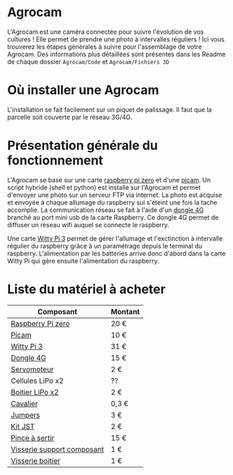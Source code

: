 # Agrocam
L'Agrocam est une caméra connectée pour suivre l'évolution de vos cultures ! Elle permet de prendre une photo à intervalles réguliers !
Ici vous trouverez les étapes générales à suivre pour l'assemblage de votre Agrocam. Des informations plus détaillées sont présentes dans les Readme de chaque dossier ```Agrocam/Code``` et ```Agrocam/Fichiers 3D```



# Où installer une Agrocam
L'installation se fait facilement sur un piquet de palissage. Il faut que la parcelle soit couverte par le réseau 3G/4G.

# Présentation générale du fonctionnement
L'Agrocam se base sur une carte [raspberry pi zero](https://fr.aliexpress.com/item/32862749459.html?spm=a2g0o.productlist.0.0.2db345dfJ8qqIP&algo_pvid=d2d9674d-896a-4ba8-a8f7-3204eff93039&algo_exp_id=d2d9674d-896a-4ba8-a8f7-3204eff93039-56&pdp_ext_f=%7B%22sku_id%22%3A%2265489160780%22%7D&pdp_npi=2%40dis%21EUR%21%2194.15%21%21%21%21%21%400b0a050b16529547418287107e2ee8%2165489160780%21sea) et d'une [picam](https://fr.aliexpress.com/item/4000078355774.html?spm=a2g0o.productlist.0.0.3b0b78afgj07rV&algo_pvid=7b9f3a4e-c2a0-4328-92a0-ba677d3226c6&algo_exp_id=7b9f3a4e-c2a0-4328-92a0-ba677d3226c6-12&pdp_ext_f=%7B%22sku_id%22%3A%2210000000203526796%22%7D&pdp_npi=2%40dis%21EUR%21%219.19%21%21%21%21%21%400b0a050b16529546046245087e2ee8%2110000000203526796%21sea). Un script hybride (shell et python) est installé sur l'Agrocam et permet d'envoyer une photo sur un serveur FTP via internet. La photo est acquise et envoyée à chaque allumage du raspberry sui s'éteint une fois la tache accomplie. La communication réseau se fait à l'aide d'un [dongle 4G](https://fr.aliexpress.com/item/1005004055536615.html?spm=a2g0o.productlist.0.0.598076b34EWXMu&algo_pvid=d27b7dc1-f063-45e8-842d-b50b623dfcb6&algo_exp_id=d27b7dc1-f063-45e8-842d-b50b623dfcb6-6&pdp_ext_f=%7B%22sku_id%22%3A%2212000028196486635%22%7D&pdp_npi=1%40dis%7CEUR%7C%7C14.7%7C%7C%7C%7C%7C%400b0a187916512350350418464e6aef%7C12000028196486635%7Csea) branché au port mini usb de la carte Raspberry. Ce dongle 4G permet de diffuser un réseau wifi auquel se connecte le raspberry. 

Une carte [Witty Pi 3](https://www.gotronic.fr/art-carte-alim-et-rtc-witty-pi-3-30273.htm) permet de gérer l'allumage et l'exctinction à intervalle régulier du raspberry grâce à un paramétrage depuis le terminal du raspberry. L'alimentation par les batteries arrive donc d'abord dans la carte Witty Pi qui gère ensuite l'alimentation du raspberry.

# Liste du matériel à acheter

| Composant | Montant |
| ------------- | ------------- |
| [Raspberry Pi zero](https://fr.aliexpress.com/item/1005002762721660.html?_randl_currency=EUR&_randl_shipto=FR&src=google&aff_fcid=f2c9b3fef8f449de83d249fa6d53ca15-1657007543491-08844-UneMJZVf&aff_fsk=UneMJZVf&aff_platform=aaf&sk=UneMJZVf&aff_trace_key=f2c9b3fef8f449de83d249fa6d53ca15-1657007543491-08844-UneMJZVf&terminal_id=0e5bf68749b0416b9d7676273b58898a&afSmartRedirect=y)  | 20 €  |
| [Picam](https://fr.aliexpress.com/item/4000078355774.html?spm=a2g0o.productlist.0.0.3b0b78afgj07rV&algo_pvid=7b9f3a4e-c2a0-4328-92a0-ba677d3226c6&algo_exp_id=7b9f3a4e-c2a0-4328-92a0-ba677d3226c6-12&pdp_ext_f=%7B%22sku_id%22%3A%2210000000203526796%22%7D&pdp_npi=2%40dis%21EUR%21%219.19%21%21%21%21%21%400b0a050b16529546046245087e2ee8%2110000000203526796%21sea) | 10 €  |
| [Witty Pi 3](https://www.gotronic.fr/art-carte-alim-et-rtc-witty-pi-3-30273.htm)  | 31 € |
| [Dongle 4G](https://fr.aliexpress.com/item/1005004055536615.html?spm=a2g0o.productlist.0.0.598076b34EWXMu&algo_pvid=d27b7dc1-f063-45e8-842d-b50b623dfcb6&algo_exp_id=d27b7dc1-f063-45e8-842d-b50b623dfcb6-6&pdp_ext_f=%7B%22sku_id%22%3A%2212000028196486635%22%7D&pdp_npi=1%40dis%7CEUR%7C%7C14.7%7C%7C%7C%7C%7C%400b0a187916512350350418464e6aef%7C12000028196486635%7Csea) | 15 €  |
| [Servomoteur](https://fr.aliexpress.com/item/1005002656953090.html?spm=a2g0o.productlist.0.0.53fb21700bPi3D&algo_pvid=11301013-4dff-416d-bb1a-80bb013d84ab&algo_exp_id=11301013-4dff-416d-bb1a-80bb013d84ab-15&pdp_ext_f=%7B%22sku_id%22%3A%2212000021583318282%22%7D&pdp_npi=2%40dis%21EUR%21%215.93%21%21%214.19%21%21%402100bddd16570074155397479e9af6%2112000021583318282%21sea) | 2 €  |
| Cellules LiPo x2 | ??  |
| [Boitier LiPo x2](https://fr.aliexpress.com/item/1005001707889794.html?spm=a2g0o.productlist.0.0.39e52962mhFIcw&algo_pvid=ccc0cd9c-90a7-48fd-a7ff-f63f1621e400&algo_exp_id=ccc0cd9c-90a7-48fd-a7ff-f63f1621e400-0&pdp_ext_f=%7B%22sku_id%22%3A%2212000017237055961%22%7D&pdp_npi=2%40dis%21EUR%21%211.9%21%21%21%21%21%400b0a0ae216570115589348199e4a01%2112000017237055961%21sea) | 2 €  |
| [Cavalier](https://fr.rs-online.com/web/p/cavaliers-et-shunts/2518682?cm_mmc=FR-PLA-DS3A-_-google-_-CSS_FR_FR_Connecteurs_Whoop-_-(FR:Whoop!)+Cavaliers+et+Shunts+(2)-_-2518682&matchtype=&pla-321137858785&gclid=Cj0KCQjwhLKUBhDiARIsAMaTLnFPSjXNxxk7wiwrSQBFsIqT5VfPuMc_Ay4DvPVhzphmNF9wRRBNoIkaAl6-EALw_wcB&gclsrc=aw.ds) | 0,3 €  |
| [Jumpers](https://fr.aliexpress.com/item/1005002118864496.html?spm=a2g0o.productlist.0.0.530740cfAR8qgh&algo_pvid=0429f2d3-4abb-4a2c-b8bd-1748949ab90c&algo_exp_id=0429f2d3-4abb-4a2c-b8bd-1748949ab90c-8&pdp_ext_f=%7B%22sku_id%22%3A%2212000023064345895%22%7D&pdp_npi=2%40dis%21EUR%21%213.29%21%21%214.03%21%21%402100bb5116570122092244505ed183%2112000023064345895%21sea) | 3 €  |
| [Kit JST](https://fr.aliexpress.com/item/1005003422202370.html?spm=a2g0o.productlist.0.0.2eb85a5duk04cJ&algo_pvid=41b3bc5e-84cd-4fbe-933e-c4d3120288d9&algo_exp_id=41b3bc5e-84cd-4fbe-933e-c4d3120288d9-7&pdp_ext_f=%7B%22sku_id%22%3A%2212000025716082488%22%7D&pdp_npi=2%40dis%21EUR%21%212.13%21%21%211.69%21%21%402100bdf016570105419446040ebdca%2112000025716082488%21sea) | 2 € |
| [Pince à sertir](https://fr.aliexpress.com/item/32868911434.html?spm=a2g0o.productlist.0.0.2f587e06bSnjd5&algo_pvid=04e6c361-f4e5-43c0-ad2c-eed0e5f49ecf&algo_exp_id=04e6c361-f4e5-43c0-ad2c-eed0e5f49ecf-47&pdp_ext_f=%7B%22sku_id%22%3A%2266131948288%22%7D&pdp_npi=2%40dis%21EUR%21%2114.12%21%21%217.56%21%21%402100bdf016570107144048375ebdca%2166131948288%21sea) | 15 €  |
| [Visserie support composant](https://fr.aliexpress.com/item/1005002324715062.html?spm=a2g0o.productlist.0.0.764c3f2b8lFqQH&algo_pvid=24349cd5-9301-41b6-af63-d6aa2ae00a2c&algo_exp_id=24349cd5-9301-41b6-af63-d6aa2ae00a2c-4&pdp_ext_f=%7B%22sku_id%22%3A%2212000020091507818%22%7D&pdp_npi=2%40dis%21EUR%21%213.8%21%21%21%21%21%400b0a0ae216570112948036065e4a01%2112000020091507818%21sea) | 1 €  |
| [Visserie boitier](https://fr.aliexpress.com/item/10000150053486.html?spm=a2g0o.productlist.0.0.14261206iFznJY&algo_pvid=ce94aece-006d-4237-84f0-6779d910fc02&algo_exp_id=ce94aece-006d-4237-84f0-6779d910fc02-1&pdp_ext_f=%7B%22sku_id%22%3A%2220000000127991024%22%7D&pdp_npi=2%40dis%21EUR%21%210.91%21%21%21%21%21%400b0a0ae216570113345626393e4a01%2120000000127991024%21sea) | 1 €  |
